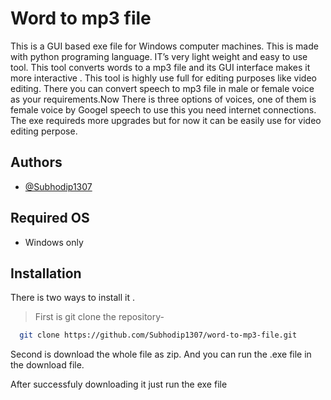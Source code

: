 
# Word to mp3 file

This is a GUI based exe file for Windows computer machines. This is made with python programing language. IT’s very light weight and easy to use tool. This tool converts words to a mp3 file and its GUI interface makes it more interactive . This tool is highly use full for editing purposes like video editing. There you can convert speech to mp3 file in male or female voice as your requirements.Now There is three options of voices, one of them is female voice by Googel speech to use this you need internet connections. The exe requireds more upgrades but for now it can be easily use for video editing perpose.



## Authors

- [@Subhodip1307](https://github.com/Subhodip1307)

## Required OS
- Windows only

## Installation

There is two ways to install it .
>First is git clone the repository-
```bash
  git clone https://github.com/Subhodip1307/word-to-mp3-file.git
```
Second is download the whole file as zip. 
And you can run the .exe file in the download file.

After successfuly downloading it just run the exe file

